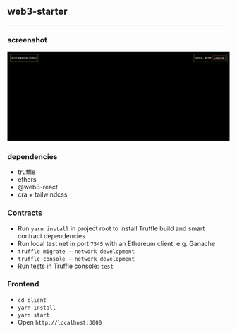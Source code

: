 ## web3-starter
---

### screenshot

![](./screenshots/homepage.png)


### dependencies

- truffle
- ethers
- @web3-react
- cra + tailwindcss

### Contracts

- Run `yarn install` in project root to install Truffle build and smart contract dependencies
- Run local test net in port `7545` with an Ethereum client, e.g. Ganache
- `truffle migrate --network development`
- `truffle console --network development`
- Run tests in Truffle console: `test`

### Frontend

- `cd client`
- `yarn install`
- `yarn start`
- Open `http://localhost:3000`